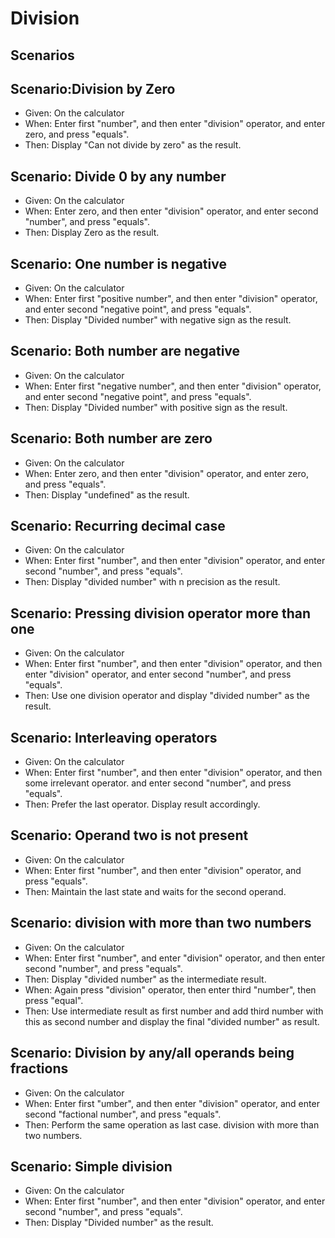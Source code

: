 # Division

## Scenarios

## Scenario:Division by Zero

- Given: On the calculator
- When: Enter first "number",
  and then enter "division" operator,
  and enter zero,
   and press "equals".
- Then: Display "Can not divide by zero" as the result.

## Scenario: Divide 0 by any number

- Given: On the calculator
- When: Enter zero,
  and then enter "division" operator,
  and enter second "number",
   and press "equals".
- Then: Display Zero as the result.

## Scenario: One number is negative

- Given: On the calculator
- When: Enter first "positive number",
  and then enter "division" operator,
  and enter second "negative point",
   and press "equals".
- Then: Display "Divided number" with negative sign as the result.

## Scenario: Both number are negative

- Given: On the calculator
- When: Enter first "negative number",
  and then enter "division" operator,
  and enter second "negative point",
   and press "equals".
- Then: Display "Divided number" with positive sign as the result.

## Scenario: Both number are zero

- Given: On the calculator
- When: Enter zero,
  and then enter "division" operator,
  and enter zero,
   and press "equals".
- Then: Display "undefined" as the result.

## Scenario: Recurring decimal case

- Given: On the calculator
- When: Enter first "number",
  and then enter "division" operator,
  and enter second "number",
   and press "equals".
- Then: Display "divided number" with n precision as the result.

## Scenario: Pressing division operator more than one

- Given: On the calculator
- When: Enter first "number",
  and then enter "division" operator,
  and then enter "division" operator,
  and enter second "number",
   and press "equals".
- Then: Use one division operator and display "divided number" as the result.

## Scenario: Interleaving operators

- Given: On the calculator
- When: Enter first "number",
  and then enter "division" operator,
  and then some irrelevant operator.
  and enter second "number",
   and press "equals".
- Then: Prefer the last operator.
       Display result accordingly.

## Scenario: Operand two is not present

- Given: On the calculator
- When: Enter first "number",
  and then enter "division" operator,
   and press "equals".
- Then: Maintain the last state and waits for the second operand.

## Scenario: division with more than two numbers

- Given: On the calculator
- When: Enter first "number",
  and enter "division" operator,
  and then enter second "number",
   and press "equals".
- Then: Display "divided number" as the intermediate result.
- When: Again press "division" operator,
         then enter third "number",
         then press "equal".
- Then: Use intermediate result as first number and add third
        number with this as second number and
        display the final "divided number" as result.

## Scenario: Division by any/all operands being fractions

- Given: On the calculator
- When: Enter first "umber",
  and then enter "division" operator,
  and enter second "factional number",
   and press "equals".
- Then: Perform the same operation as last case.
        division with more than two numbers.

## Scenario: Simple division

- Given: On the calculator
- When: Enter first "number",
  and then enter "division" operator,
  and enter second "number",
   and press "equals".
- Then: Display "Divided number" as the result.
